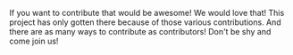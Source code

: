 If you want to contribute that would be awesome! We would love that! This project has only gotten there because of those various contributions. And there are as many ways to contribute as contributors! Don't be shy and come join us!